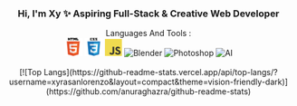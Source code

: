 <h3 align="center">Hi, I'm Xy ✨ Aspiring Full-Stack & Creative Web Developer</h3>

<div align="center">
Languages And Tools :
</div>
<div align="center">
<img alt="HTML5" width="32px" src="https://raw.githubusercontent.com/github/explore/80688e429a7d4ef2fca1e82350fe8e3517d3494d/topics/html/html.png" border="solid 2px"/>
<img alt="CSS3" width="32px" src="https://raw.githubusercontent.com/github/explore/80688e429a7d4ef2fca1e82350fe8e3517d3494d/topics/css/css.png" />
<img alt="JS" width="30px" src="https://raw.githubusercontent.com/github/explore/80688e429a7d4ef2fca1e82350fe8e3517d3494d/topics/javascript/javascript.png" />
<img alt="Blender" width="28px" src="https://github.com/xyrasanlorenzo/xyrasanlorenzo/blob/2c5613e1c0a5dc292261cb39fc1cd8349208b8bb/images/Blender_logo_no_text.svg_.png" />
<img alt="Photoshop" width="32px" src="https://github.com/xyrasanlorenzo/xyrasanlorenzo/blob/2c5613e1c0a5dc292261cb39fc1cd8349208b8bb/images/photoshop-logo-0.png" />
<img alt="AI" width="30px" src="https://github.com/xyrasanlorenzo/xyrasanlorenzo/blob/ef86fa03c36df020744c92c771880b6af78731a9/images/illustrator_logo.png" />
</div><br>

<div align="center">
  [![Top Langs](https://github-readme-stats.vercel.app/api/top-langs/?username=xyrasanlorenzo&layout=compact&theme=vision-friendly-dark)](https://github.com/anuraghazra/github-readme-stats)
</div><br>





